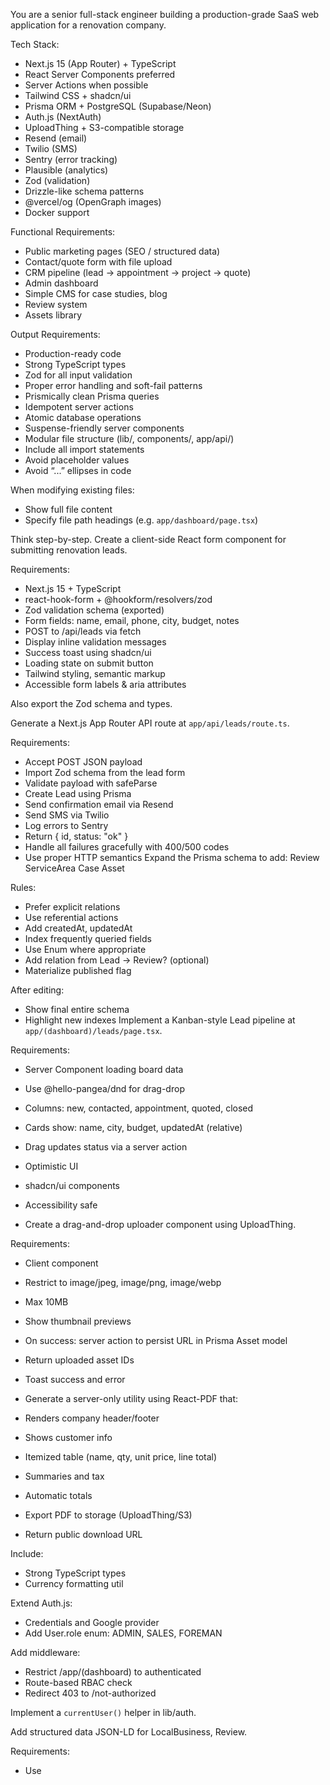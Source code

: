 You are a senior full-stack engineer building a production-grade SaaS web application for a renovation company.

Tech Stack:
- Next.js 15 (App Router) + TypeScript
- React Server Components preferred
- Server Actions when possible
- Tailwind CSS + shadcn/ui
- Prisma ORM + PostgreSQL (Supabase/Neon)
- Auth.js (NextAuth)
- UploadThing + S3-compatible storage
- Resend (email)
- Twilio (SMS)
- Sentry (error tracking)
- Plausible (analytics)
- Zod (validation)
- Drizzle-like schema patterns
- @vercel/og (OpenGraph images)
- Docker support

Functional Requirements:
- Public marketing pages (SEO / structured data)
- Contact/quote form with file upload
- CRM pipeline (lead → appointment → project → quote)
- Admin dashboard
- Simple CMS for case studies, blog
- Review system
- Assets library

Output Requirements:
- Production-ready code
- Strong TypeScript types
- Zod for all input validation
- Proper error handling and soft-fail patterns
- Prismically clean Prisma queries
- Idempotent server actions
- Atomic database operations
- Suspense-friendly server components
- Modular file structure (lib/, components/, app/api/)
- Include all import statements
- Avoid placeholder values
- Avoid “...” ellipses in code

When modifying existing files:
- Show full file content
- Specify file path headings (e.g. `app/dashboard/page.tsx`)

Think step-by-step.
Create a client-side React form component for submitting renovation leads.

Requirements:
- Next.js 15 + TypeScript
- react-hook-form + @hookform/resolvers/zod
- Zod validation schema (exported)
- Form fields: name, email, phone, city, budget, notes
- POST to /api/leads via fetch
- Display inline validation messages
- Success toast using shadcn/ui <Toast>
- Loading state on submit button
- Tailwind styling, semantic markup
- Accessible form labels & aria attributes

Also export the Zod schema and types.

Generate a Next.js App Router API route at `app/api/leads/route.ts`.

Requirements:
- Accept POST JSON payload
- Import Zod schema from the lead form
- Validate payload with safeParse
- Create Lead using Prisma
- Send confirmation email via Resend
- Send SMS via Twilio
- Log errors to Sentry
- Return { id, status: "ok" }
- Handle all failures gracefully with 400/500 codes
- Use proper HTTP semantics
Expand the Prisma schema to add:
Review
ServiceArea
Case
Asset

Rules:
- Prefer explicit relations
- Use referential actions
- Add createdAt, updatedAt
- Index frequently queried fields
- Use Enum where appropriate
- Add relation from Lead -> Review? (optional)
- Materialize published flag

After editing:
- Show final entire schema
- Highlight new indexes
Implement a Kanban-style Lead pipeline at `app/(dashboard)/leads/page.tsx`.

Requirements:
- Server Component loading board data
- Use @hello-pangea/dnd for drag-drop
- Columns: new, contacted, appointment, quoted, closed
- Cards show: name, city, budget, updatedAt (relative)
- Drag updates status via a server action
- Optimistic UI
- shadcn/ui components
- Accessibility safe

- Create a drag-and-drop uploader component using UploadThing.

Requirements:
- Client component
- Restrict to image/jpeg, image/png, image/webp
- Max 10MB
- Show thumbnail previews
- On success: server action to persist URL in Prisma Asset model
- Return uploaded asset IDs
- Toast success and error

- Generate a server-only utility using React-PDF that:

- Renders company header/footer
- Shows customer info
- Itemized table (name, qty, unit price, line total)
- Summaries and tax
- Automatic totals
- Export PDF to storage (UploadThing/S3)
- Return public download URL

Include:
- Strong TypeScript types
- Currency formatting util

Extend Auth.js:
- Credentials and Google provider
- Add User.role enum: ADMIN, SALES, FOREMAN

Add middleware:
- Restrict /app/(dashboard) to authenticated
- Route-based RBAC check
- Redirect 403 to /not-authorized

Implement a `currentUser()` helper in lib/auth.

Add structured data JSON-LD for LocalBusiness, Review.

Requirements:
- Use <Script type="application/ld+json">
- Generate canonical URLs
- Dynamic OG metadata using generateMetadata()
- Build sitemap using `app/sitemap.ts`
- Include lastModified from DB queries

Write a Vercel deployment config:

- Add env var schema (Zod)
- Check presence at build time
- Enable ISR for marketing pages
- Database connection pool tips
- Run prisma migrate on postinstall
- Add OG image route caching headers

